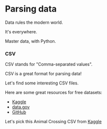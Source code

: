 # Parsing data

Data rules the modern world.

It's everywhere.

Master data, with Python.

### CSV

CSV stands for "Comma-separated values".

CSV is a great format for parsing data!

Let's find some interesting CSV files.

Here are some great resources for free datasets:

* [Kaggle](https://www.kaggle.com/datasets)
* [data.gov](https://catalog.data.gov/dataset)
* [GitHub](https://github.com/datasets)

Let's pick this Animal Crossing CSV from [Kaggle](https://www.kaggle.com/jessemostipak/animal-crossing)
